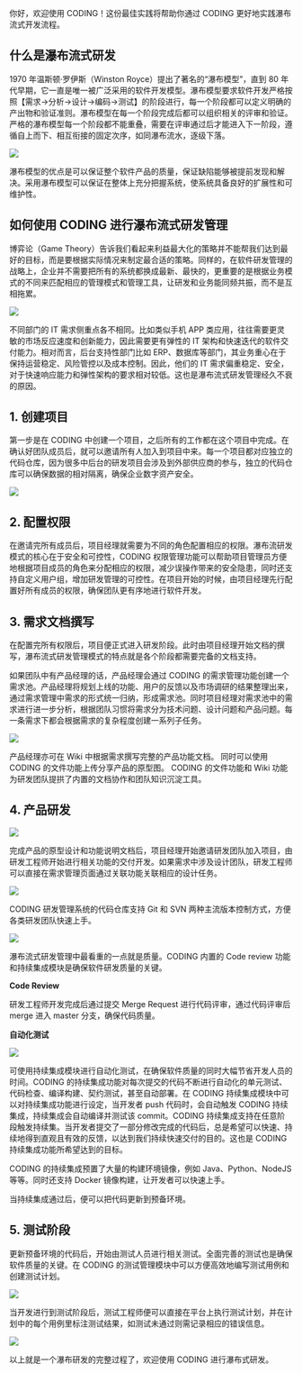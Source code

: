 你好，欢迎使用 CODING！这份最佳实践将帮助你通过 CODING 更好地实践瀑布流式开发流程。

## 什么是瀑布流式研发

1970 年温斯顿·罗伊斯（Winston Royce）提出了著名的“瀑布模型”，直到 80 年代早期，它一直是唯一被广泛采用的软件开发模型。瀑布模型要求软件开发严格按照【需求→分析→设计→编码→测试】的阶段进行，每一个阶段都可以定义明确的产出物和验证准则。瀑布模型在每一个阶段完成后都可以组织相关的评审和验证。严格的瀑布模型每一个阶段都不能重叠，需要在评审通过后才能进入下一阶段，遵循自上而下、相互衔接的固定次序，如同瀑布流水，逐级下落。

![](https://coding-net-production-pp-ci.codehub.cn/785911fc-e5dd-4966-80ee-48c9855743b3.png)

瀑布模型的优点是可以保证整个软件产品的质量，保证缺陷能够被提前发现和解决。采用瀑布模型可以保证在整体上充分把握系统，使系统具备良好的扩展性和可维护性。

## 如何使用 CODING 进行瀑布流式研发管理

博弈论（Game Theory）告诉我们看起来利益最大化的策略并不能帮我们达到最好的目标，而是要根据实际情况来制定最合适的策略。同样的，在软件研发管理的战略上，企业并不需要把所有的系统都换成最新、最快的，更重要的是根据业务模式的不同来匹配相应的管理模式和管理工具，让研发和业务能同频共振，而不是互相拖累。

![](https://coding-net-production-pp-ci.codehub.cn/6bbdcba3-9f62-4f3a-a013-2b8c47c482b1.png)

不同部门的 IT 需求侧重点各不相同。比如类似手机 APP 类应用，往往需要更灵敏的市场反应速度和创新能力，因此需要更有弹性的 IT 架构和快速迭代的软件交付能力。相对而言，后台支持性部门比如 ERP、数据库等部门，其业务重心在于保持运营稳定、风险管控以及成本控制。因此，他们的 IT 需求偏重稳定、安全，对于快速响应能力和弹性架构的要求相对较低。这也是瀑布流式研发管理经久不衰的原因。

## 1. 创建项目

第一步是在 CODING 中创建一个项目，之后所有的工作都在这个项目中完成。在确认好团队成员后，就可以邀请所有人加入到项目中来。每一个项目都对应独立的代码仓库，因为很多中后台的研发项目会涉及到外部供应商的参与，独立的代码仓库可以确保数据的相对隔离，确保企业数字资产安全。

![](https://help-assets.codehub.cn/enterprise/20220909170443.png)

## 2. 配置权限

在邀请完所有成员后，项目经理就需要为不同的角色配置相应的权限。瀑布流研发模式的核心在于安全和可控性，CODING 权限管理功能可以帮助项目管理员方便地根据项目成员的角色来分配相应的权限，减少误操作带来的安全隐患，同时还支持自定义用户组，增加研发管理的可控性。在项目开始的时候，由项目经理先行配置好所有成员的权限，确保团队更有序地进行软件开发。

## 3. 需求文档撰写

在配置完所有权限后，项目便正式进入研发阶段。此时由项目经理开始文档的撰写，瀑布流式研发管理模式的特点就是各个阶段都需要完备的文档支持。

如果团队中有产品经理的话，产品经理会通过 CODING 的需求管理功能创建一个需求池。产品经理将规划上线的功能、用户的反馈以及市场调研的结果整理出来，通过需求管理中需求的形式统一归纳，形成需求池。同时项目经理对需求池中的需求进行进一步分析，根据团队习惯将需求分为技术问题、设计问题和产品问题。每一条需求下都会根据需求的复杂程度创建一系列子任务。

![](https://coding-net-production-pp-ci.codehub.cn/f2e8853b-d9a2-4df0-a2e4-e97d4268e1b0.png)

产品经理亦可在 Wiki 中根据需求撰写完整的产品功能文档。 同时可以使用 CODING 的文件功能上传分享产品的原型图。 CODING 的文件功能和 Wiki 功能为研发团队提拱了内置的文档协作和团队知识沉淀工具。

## 4. 产品研发

![](https://coding-net-production-pp-ci.codehub.cn/a75454b6-cfe6-48dc-a09d-884be8a4efe7.png)

完成产品的原型设计和功能说明文档后，项目经理开始邀请研发团队加入项目，由研发工程师开始进行相关功能的交付开发。如果需求中涉及设计团队，研发工程师可以直接在需求管理页面通过关联功能关联相应的设计任务。

![](https://help-assets.codehub.cn/enterprise/20220909171617.png)

CODING 研发管理系统的代码仓库支持 Git 和 SVN 两种主流版本控制方式，方便各类研发团队快速上手。

![](https://help-assets.codehub.cn/enterprise/20220909171735.png)

瀑布流式研发管理中最看重的一点就是质量。CODING 内置的 Code review 功能和持续集成模块是确保软件研发质量的关键。

**Code Review**

研发工程师开发完成后通过提交 Merge Request 进行代码评审，通过代码评审后 merge 进入 master 分支，确保代码质量。

**自动化测试**

![](https://coding-net-production-pp-ci.codehub.cn/b09b74aa-f7cd-4a01-8326-23c0850ca77c.png)

可使用持续集成模块进行自动化测试，在确保软件质量的同时大幅节省开发人员的时间。CODING 的持续集成功能对每次提交的代码不断进行自动化的单元测试、代码检查、编译构建、契约测试，甚至自动部署。在 CODING 持续集成模块中可以对持续集成功能进行设定，当开发者 push 代码时，会自动触发 CODING 持续集成，持续集成会自动编译并测试该 commit。CODING 持续集成支持在任意阶段触发持续集。当开发者提交了一部分修改完成的代码后，总是希望可以快速、持续地得到直观且有效的反馈，以达到我们持续快速交付的目的。这也是 CODING 持续集成功能所希望达到的目标。

CODING 的持续集成预置了大量的构建环境镜像，例如 Java、Python、NodeJS 等等。同时还支持 Docker 镜像构建，让开发者可以快速上手。

当持续集成通过后，便可以把代码更新到预备环境。

## 5. 测试阶段

更新预备环境的代码后，开始由测试人员进行相关测试。全面完善的测试也是确保软件质量的关键。在 CODING 的测试管理模块中可以方便高效地编写测试用例和创建测试计划。

![](https://help-assets.codehub.cn/enterprise/20220909172053.png)

当开发进行到测试阶段后，测试工程师便可以直接在平台上执行测试计划，并在计划中的每个用例里标注测试结果，如测试未通过则需记录相应的错误信息。

![](https://help-assets.codehub.cn/enterprise/20220909172156.png)

以上就是一个瀑布研发的完整过程了，欢迎使用 CODING 进行瀑布式研发。
